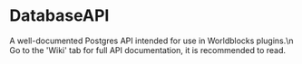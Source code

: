 # DatabaseAPI
A well-documented Postgres API intended for use in Worldblocks plugins.\n
Go to the 'Wiki' tab for full API documentation, it is recommended to read.
